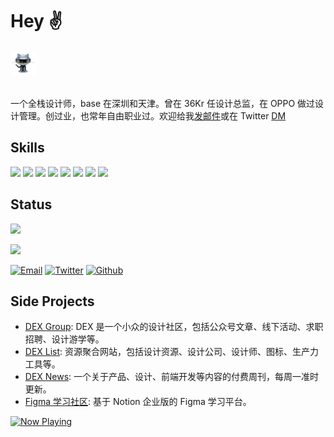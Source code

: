 # Hey ✌️

<p>
  <img src="https://github.com/dingyi/dingyi/raw/master/octorobot.gif" width="40px">
  <br><br>
</p>

一个全栈设计师，base 在深圳和天津。曾在 36Kr 任设计总监，在 OPPO 做过设计管理。创过业，也常年自由职业过。欢迎给我[发邮件](mailto:dingyimac@gmail.com)或在 Twitter [DM](https://twitter.com/dingyi)

## Skills

![](https://img.shields.io/badge/HTML5-E34F26?style=for-the-badge&logo=html5&logoColor=white)
![](https://img.shields.io/badge/JavaScript-F7DF1E?style=for-the-badge&logo=javascript&logoColor=black)
![](https://img.shields.io/badge/Node.js-43853D?style=for-the-badge&logo=node.js&logoColor=white)
![](https://img.shields.io/badge/CSS3-1572B6?style=for-the-badge&logo=css3&logoColor=white)
![](https://img.shields.io/badge/Markdown-000000?style=for-the-badge&logo=markdown&logoColor=white)
![](https://img.shields.io/badge/React-20232A?style=for-the-badge&logo=react&logoColor=61DAFB)
![](https://img.shields.io/badge/Tailwind_CSS-38B2AC?style=for-the-badge&logo=tailwind-css&logoColor=white)
![](https://img.shields.io/badge/figma-0AC97F?style=for-the-badge&logo=figma&logoColor=white)

## Status

![](https://github-readme-stats.vercel.app/api?username=dingyi&show_icons=true&&theme=synthwave)


[![](https://komarev.com/ghpvc/?username=dingyi&color=orange&label=Profile%20Views)](https://github.com/dingyi/dingyi)

[![Email](https://img.shields.io/badge/-Email-E8453C?style=flat-square&logo=Gmail&logoColor=white)](mailto:dingyimac@gmail.com)
[![Twitter](https://img.shields.io/twitter/follow/dingyi?style=social)](https://twitter.com/dingyi)
[![Github](https://img.shields.io/github/followers/dingyi?label=GitHub%20Followers)](https://github.com/dingyi)

## Side Projects

  <ul>
    <li><a href="https://dex.group/">DEX Group</a>: DEX 是一个小众的设计社区，包括公众号文章、线下活动、求职招聘、设计游学等。</li>
    <li><a href="https://dexlist.page/">DEX List</a>: 资源聚合网站，包括设计资源、设计公司、设计师、图标、生产力工具等。 </li>
    <li><a href="https://newsletter.dex.group/">DEX News</a>: 一个关于产品、设计、前端开发等内容的付费周刊，每周一准时更新。</li>
    <li><a href="https://figma.page/">Figma 学习社区</a>: 基于 Notion 企业版的 Figma 学习平台。</li>
  </ul>

<a align='center' href="https://dingyi-now-playing.vercel.app/now-playing?open">
    <img src="https://dingyi-now-playing.vercel.app/now-playing" width="256" height="64" alt="Now Playing">
</a>
